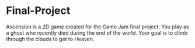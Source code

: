 # Final-Project

Ascension is a 2D game created for the Game Jam final project. You play as a ghost who recently died during the end of the world. Your goal is to climb through the clouds to get to Heaven.
